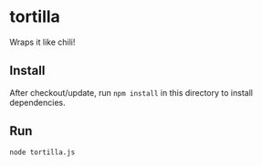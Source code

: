 # tortilla

Wraps it like chili!

## Install

After checkout/update, run `npm install` in this directory to install dependencies.

## Run

`node tortilla.js`
